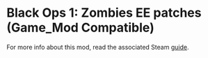 # Black Ops 1: Zombies EE patches (Game_Mod Compatible)

For more info about this mod, read the associated Steam [guide](https://steamcommunity.com/sharedfiles/filedetails/?id=3041320930).
